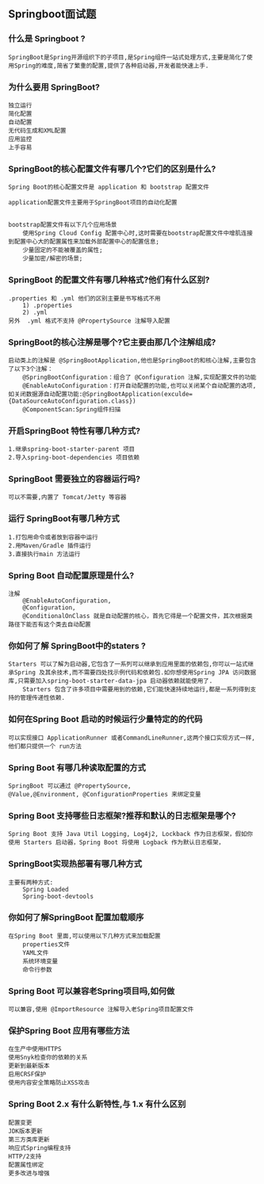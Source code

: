 ## Springboot面试题
### 什么是 Springboot ?
```
SpringBoot是Spring开源组织下的子项目,是Spring组件一站式处理方式,主要是简化了使用Spring的难度,简省了繁重的配置,提供了各种启动器,开发者能快速上手.
```

### 为什么要用 SpringBoot?
```
独立运行
简化配置
自动配置
无代码生成和XML配置
应用监控
上手容易
```

### SpringBoot的核心配置文件有哪几个?它们的区别是什么?
```
Spring Boot的核心配置文件是 application 和 bootstrap 配置文件

application配置文件主要用于SpringBoot项目的自动化配置


bootstrap配置文件有以下几个应用场景
	使用Spring Cloud Config 配置中心时,这时需要在bootstrap配置文件中增肌连接到配置中心大的配置属性来加载外部配置中心的配置信息;
	少量固定的不能被覆盖的属性;
	少量加密/解密的场景;
```

### SpringBoot 的配置文件有哪几种格式?他们有什么区别?
```
.properties 和 .yml 他们的区别主要是书写格式不用
	1) .properties
	2) .yml 
另外  .yml 格式不支持 @PropertySource 注解导入配置	
```

### SpringBoot的核心注解是哪个?它主要由那几个注解组成?
```
启动类上的注解是 @SpringBootApplication,他也是SpringBoot的和核心注解,主要包含了以下3个注解：
	@SpringBootConfiguration：组合了 @Configuration 注解,实现配置文件的功能
	@EnableAutoConfiguration：打开自动配置的功能,也可以关闭某个自动配置的选项,如关闭数据源自动配置功能:@SpringBootApplication(exculde={DataSourceAutoConfiguration.class})
	@ComponentScan:Spring组件扫描
```

### 开启SpringBoot 特性有哪几种方式?
```
1.继承spring-boot-starter-parent 项目
2.导入spring-boot-dependencies 项目依赖
```

### SpringBoot 需要独立的容器运行吗?
```
可以不需要,内置了 Tomcat/Jetty 等容器
```

### 运行 SpringBoot有哪几种方式
```
1.打包用命令或者放到容器中运行
2.用Maven/Gradle 插件运行
3.直接执行main 方法运行
```

### Spring Boot 自动配置原理是什么?
```
注解
	@EnableAutoConfiguration, 
	@Configuration, 
	@ConditionalOnClass 就是自动配置的核心，首先它得是一个配置文件，其次根据类路径下能否有这个类去自动配置
```

### 你如何了解 SpringBoot中的staters ? 
```
Starters 可以了解为启动器,它包含了一系列可以继承到应用里面的依赖包,你可以一站式继承Spring 及其余技术,而不需要四处找示例代码和依赖包.如你想使用Spring JPA 访问数据库,只需要加入spring-boot-starter-data-jpa 启动器依赖就能使用了.
	Starters 包含了许多项目中需要用到的依赖,它们能快速持续地运行,都是一系列得到支持的管理传递性依赖.
```

### 如何在Spring Boot 启动的时候运行少量特定的的代码
```
可以实现接口 ApplicationRunner 或者CommandLineRunner,这两个接口实现方式一样,他们都只提供一个 run方法
```

### Spring Boot 有哪几种读取配置的方式
```
SpringBoot 可以通过 @PropertySource,
@Value,@Environment, @ConfigurationProperties 来绑定变量
```


### Spring Boot 支持哪些日志框架?推荐和默认的日志框架是哪个?
```
Spring Boot 支持 Java Util Logging, Log4j2, Lockback 作为日志框架，假如你使用 Starters 启动器，Spring Boot 将使用 Logback 作为默认日志框架，
```

### SpringBoot实现热部署有哪几种方式
```
主要有两种方式:
	Spring Loaded
	Spring-boot-devtools
```

### 你如何了解SpringBoot 配置加载顺序
```
在Spring Boot 里面,可以使用以下几种方式来加载配置
	properties文件
	YAML文件
	系统环境变量
	命令行参数
```

### Spring Boot 可以兼容老Spring项目吗,如何做
```
可以兼容,使用 @ImportResource 注解导入老Spring项目配置文件
```


### 保护Spring Boot 应用有哪些方法
```
在生产中使用HTTPS
使用Snyk检查你的依赖的关系
更新到最新版本
启用CRSF保护
使用内容安全策略防止XSS攻击
```

### Spring Boot 2.x 有什么新特性,与 1.x 有什么区别
```
配置变更
JDK版本更新
第三方类库更新
响应式Spring编程支持
HTTP/2支持
配置属性绑定
更多改进与增强
```